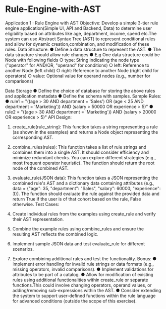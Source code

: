 # Rule-Engine-with-AST

Application 1 : Rule Engine with AST
Objective:
Develop a simple 3-tier rule engine application(Simple UI, API and Backend, Data) to determine
user eligibility based on attributes like age, department, income, spend etc.The system can use
Abstract Syntax Tree (AST) to represent conditional rules and allow for dynamic
creation,combination, and modification of these rules.
Data Structure:
● Define a data structure to represent the AST.
● The data structure should allow rule changes
● E,g One data structure could be Node with following fields
○ type: String indicating the node type ("operator" for AND/OR, "operand" for
conditions)
○ left: Reference to another Node (left child)
○ right: Reference to another Node (right child for operators)
○ value: Optional value for operand nodes (e.g., number for comparisons)

Data Storage
● Define the choice of database for storing the above rules and application metadata
● Define the schema with samples.
Sample Rules:
● rule1 = "((age > 30 AND department = 'Sales') OR (age < 25 AND
department = 'Marketing')) AND (salary > 50000 OR experience >
5)"
● rule2 = "((age > 30 AND department = 'Marketing')) AND (salary >
20000 OR experience > 5)"
API Design:
1. create_rule(rule_string): This function takes a string representing a rule (as
shown in the examples) and returns a Node object representing the corresponding AST.
2. combine_rules(rules): This function takes a list of rule strings and combines them
into a single AST. It should consider efficiency and minimize redundant checks. You can
explore different strategies (e.g., most frequent operator heuristic). The function should
return the root node of the combined AST.

3. evaluate_rule(JSON data): This function takes a JSON representing the combined
rule's AST and a dictionary data containing attributes (e.g., data = {"age": 35,
"department": "Sales", "salary": 60000, "experience": 3}). The
function should evaluate the rule against the provided data and return True if the user is
of that cohort based on the rule, False otherwise.
Test Cases:
1. Create individual rules from the examples using create_rule and verify their AST
representation.
2. Combine the example rules using combine_rules and ensure the resulting AST
reflects the combined logic.
3. Implement sample JSON data and test evaluate_rule for different scenarios.
4. Explore combining additional rules and test the functionality.
Bonus:
● Implement error handling for invalid rule strings or data formats (e.g., missing operators,
invalid comparisons).
● Implement validations for attributes to be part of a catalog.
● Allow for modification of existing rules using additional functionalities within
create_rule or separate functions.This could involve changing operators, operand
values, or adding/removing sub-expressions within the AST.
● Consider extending the system to support user-defined functions within the rule
language for advanced conditions (outside the scope of this exercise).
